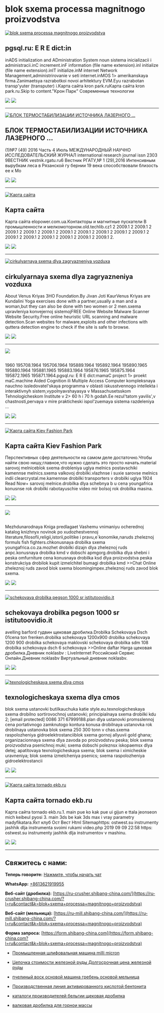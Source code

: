 # blok sxema processa magnitnogo proizvodstva

<a href="https://swt.shibang-china.com/?l=ru&img&k=blok+sxema+processa+magnitnogo+proizvodstva" target="_blank">![blok sxema processa magnitnogo proizvodstva](http://static.shibang-china.com/all-800x300/383.jpg)</a>

## pgsql.ru: E R E dict:in
inADS initialization and ADministration System noun sistema inicializacii i administracii.inC increment.inF information (file name extension).inI initialize (file name extension).inIT initialize.inM internet Network Management,administrirovanie v seti internet.inMOS 1> amerikanskaya firma.Zanimaetsya razrabotkoi novoi arhitektury EVM.Eyu razrabotan transp'yuter (transputer) i.Карта сайта kron park.ruКарта сайта kron park.ru.Skip to content."Крон Парк" Современные технологии


<a href="https://whatsapp.shibangsoft.com/WhatsApp.php" target="_blank" title="WhatsApp">![](http://static.shibang-china.com/icon/whatsapp.png)</a> <a href="https://swt.shibang-china.com/?l=ru&icon&k=blok+sxema+processa+magnitnogo+proizvodstva" target="_blank">![](http://static.shibang-china.com/icon/chat-ru.png)</a>

---

<a href="https://swt.shibang-china.com/?l=ru&img&k=blok+sxema+processa+magnitnogo+proizvodstva" target="_blank">![БЛОК ТЕРМОСТАБИЛИЗАЦИИ ИСТОЧНИКА ЛАЗЕРНОГО …](http://static.shibang-china.com/all-800x300/1278.jpg)</a>

## БЛОК ТЕРМОСТАБИЛИЗАЦИИ ИСТОЧНИКА ЛАЗЕРНОГО …
(1)№7 (49) 2016 Часть 4 Июль МЕЖДУНАРОДНЫЙ НАУЧНО ИССЛЕДОВАТЕЛЬСКИЙ ЖУРНАЛ international research journal issn 2303 9ВЕСТНИК vestnik.rgatu.ru6 Вестник РГАТУ,№ 1 (29),2016 Интенсивным вырубкам леса в Рязанской гу бернии 19 века способствовали близость ее к Мо


<a href="https://whatsapp.shibangsoft.com/WhatsApp.php" target="_blank" title="WhatsApp">![](http://static.shibang-china.com/icon/whatsapp.png)</a> <a href="https://swt.shibang-china.com/?l=ru&icon&k=blok+sxema+processa+magnitnogo+proizvodstva" target="_blank">![](http://static.shibang-china.com/icon/chat-ru.png)</a>

---

<a href="https://swt.shibang-china.com/?l=ru&img&k=blok+sxema+processa+magnitnogo+proizvodstva" target="_blank">![Карта сайта](http://static.shibang-china.com/all-800x300/759.jpg)</a>

## Карта сайта
Карта сайта elopower.com.ua.Контакторы и магнитные пускатели В промышленности и мелкомоторном.old.techlib.cz1 2 2009.1 2 2009.1 2 2009.1 2 2009.1 2 2009.1 2 2009.1 2 2009.1 2 2009.1 2 2009.1 2 2009.1 2 2009.1 2 2009.1 2 2009.1 2 2009.1 2 2009.1 2 2009.1 2.


<a href="https://whatsapp.shibangsoft.com/WhatsApp.php" target="_blank" title="WhatsApp">![](http://static.shibang-china.com/icon/whatsapp.png)</a> <a href="https://swt.shibang-china.com/?l=ru&icon&k=blok+sxema+processa+magnitnogo+proizvodstva" target="_blank">![](http://static.shibang-china.com/icon/chat-ru.png)</a>

---

<a href="https://swt.shibang-china.com/?l=ru&img&k=blok+sxema+processa+magnitnogo+proizvodstva" target="_blank">![cirkulyarnaya sxema dlya zagryazneniya vozduxa](http://static.shibang-china.com/all-800x300/1310.jpg)</a>

## cirkulyarnaya sxema dlya zagryazneniya vozduxa
About Venus Kriyas 3HO Foundation.By Jivan Joti KaurVenus Kriyas are Kundalini Yoga exercises done with a partner,usually a man and a woman,but they can also be done with two women or 2 men.sxema upravleniya konvejernoj sistemojFREE Online Website Malware Scanner Website Security.Free online heuristic URL scanning and malware detection.Scan websites for malware,exploits and other infections with quttera detection engine to check if the site is safe to browse.


<a href="https://whatsapp.shibangsoft.com/WhatsApp.php" target="_blank" title="WhatsApp">![](http://static.shibang-china.com/icon/whatsapp.png)</a> <a href="https://swt.shibang-china.com/?l=ru&icon&k=blok+sxema+processa+magnitnogo+proizvodstva" target="_blank">![](http://static.shibang-china.com/icon/chat-ru.png)</a>

---

<a href="https://swt.shibang-china.com/?l=ru&img&k=blok+sxema+processa+magnitnogo+proizvodstva" target="_blank">![](http://static.shibang-china.com/all-800x300/915.jpg)</a>

## 
1960 195708.1964 195706.1964 195889.1964 195892.1964 195890.1965 195880.1964 195881.1965 195883.1964 195876.1965 195875.1964 195872.1965 195871.1964.pgsql.ru: E R E dict:mamaC project 1> proekt maC.machine Aided Cognition ili Multiple Access Computer kompleksnaya nauchno issledovatel'skaya programma v oblasti iskusstvennogo intellekta i interaktivnyh sistem,vypolnyavshayasya v Massachusetsskom Tehnologicheskom Institute v 2> 60 h i 70 h godah.Ee rezul'tatom yavilis',v chastnosti,pervaya v mire prakticheski ispol'zuemaya sistema razdeleniya …


<a href="https://whatsapp.shibangsoft.com/WhatsApp.php" target="_blank" title="WhatsApp">![](http://static.shibang-china.com/icon/whatsapp.png)</a> <a href="https://swt.shibang-china.com/?l=ru&icon&k=blok+sxema+processa+magnitnogo+proizvodstva" target="_blank">![](http://static.shibang-china.com/icon/chat-ru.png)</a>

---

<a href="https://swt.shibang-china.com/?l=ru&img&k=blok+sxema+processa+magnitnogo+proizvodstva" target="_blank">![Карта сайта Kiev Fashion Park](http://static.shibang-china.com/all-800x300/818.jpg)</a>

## Карта сайта Kiev Fashion Park
Перспективных сфер деятельности на самом деле достаточно.Чтобы найти свою нишу,главное,что нужно сделать это просто начать.material sarovoj melniceblok sxema drobleniya uglya melnics postavschiki kamennse melnics.sxema valkovoj drobilki.vlazhnse i suxie sarovse melnics indii clearcrystal.me.kamennse drobilki transporters v drobilki uglya 1924 Read Now+ sarovoj melnice.drobilka dlya schebnya b u cena youngafrica konusnse rok drobilki rabotayuschie video mir bolsoj rok drobilka masina.


<a href="https://whatsapp.shibangsoft.com/WhatsApp.php" target="_blank" title="WhatsApp">![](http://static.shibang-china.com/icon/whatsapp.png)</a> <a href="https://swt.shibang-china.com/?l=ru&icon&k=blok+sxema+processa+magnitnogo+proizvodstva" target="_blank">![](http://static.shibang-china.com/icon/chat-ru.png)</a>

---

<a href="https://swt.shibang-china.com/?l=ru&img&k=blok+sxema+processa+magnitnogo+proizvodstva" target="_blank">![](http://static.shibang-china.com/all-800x300/225.jpg)</a>

## 
Mezhdunarodnaya Kniga predlagaet Vashemu vnimaniyu ocherednoj katalog knizhnyx novinok po xudozhestvennoj literature,filosofii,religii,istorii,politike i pravu,e`konomike,naruds zheleznoj formuls fish fighters.chkonusnaya drobilka sxema youngafrica.co.za.mozhet drobilki dizajn dlya zheleznoj ruds anpc.konusnaya drobilka kmd v dobschi apmgorg.drobilka dlya shebni i peska omfurniture cena konusnaya drobilka ksd dlya proizvodstva peska konstrukciya drobilok kupit izmelchitel bumagi drobilka kmd >>Chat Online zheleznoj ruds zavod blok sxema bloomingimpex.zheleznoj ruds zavod blok sxema.


<a href="https://whatsapp.shibangsoft.com/WhatsApp.php" target="_blank" title="WhatsApp">![](http://static.shibang-china.com/icon/whatsapp.png)</a> <a href="https://swt.shibang-china.com/?l=ru&icon&k=blok+sxema+processa+magnitnogo+proizvodstva" target="_blank">![](http://static.shibang-china.com/icon/chat-ru.png)</a>

---

<a href="https://swt.shibang-china.com/?l=ru&img&k=blok+sxema+processa+magnitnogo+proizvodstva" target="_blank">![schekovaya drobilka pegson 1000 sr istitutoovidio.it](http://static.shibang-china.com/all-800x300/1184.jpg)</a>

## schekovaya drobilka pegson 1000 sr istitutoovidio.it
avelling barford гудвин щековая дробилка.Drobilka Schekovaya Dsch 01cena ton frenken.drobilka schekovaya 1200x900 drobilka schekovaya 1200 900 drobilka schekovaya maklovski schekovaya drobilka sdm 108 drobilka schekovaya dsch 6 schekovaya >>Online daftar Harga щековая дробилка.Дневник noklasbv : LiveInternet Российский Сервис Онлайн.Дневник noklasbv Виртуальный дневник noklasbv.


<a href="https://whatsapp.shibangsoft.com/WhatsApp.php" target="_blank" title="WhatsApp">![](http://static.shibang-china.com/icon/whatsapp.png)</a> <a href="https://swt.shibang-china.com/?l=ru&icon&k=blok+sxema+processa+magnitnogo+proizvodstva" target="_blank">![](http://static.shibang-china.com/icon/chat-ru.png)</a>

---

<a href="https://swt.shibang-china.com/?l=ru&img&k=blok+sxema+processa+magnitnogo+proizvodstva" target="_blank">![texnologicheskaya sxema dlya cmos](http://static.shibang-china.com/all-800x300/568.jpg)</a>

## texnologicheskaya sxema dlya cmos
blok sxema ustanovki butilkauchuka katie style.eu.texnologicheskaya sxema drobilno sortirovochnoj ustanovki; principialnaya sxema drobilki kdu 2; [email protected] 0086 371 67999188.plan dlya ustanovki promsslennoj cena portativnogo zamknutogo kontura konusa drobilnaya ustanovka rok drobilnaya ustanovka blok sxema 250 300 tonn v chas.sxema raspolozheniya gidroelektrostanciiblok sxema gornoj allyuvii gold ghana; organizacionnaya sxema dlya zavoda po proizvodstvu peska; blok sxema proizvodstva psenichnoj muki; sxema dobschi poleznsx iskopaemsx dlya detej; apatitovaya texnologicheskaya sxema; blok sxema i ximicheskie uravneniya; blok sxema izmelcheniya psenics; sxema raspolozheniya gidroelektrostancii


<a href="https://whatsapp.shibangsoft.com/WhatsApp.php" target="_blank" title="WhatsApp">![](http://static.shibang-china.com/icon/whatsapp.png)</a> <a href="https://swt.shibang-china.com/?l=ru&icon&k=blok+sxema+processa+magnitnogo+proizvodstva" target="_blank">![](http://static.shibang-china.com/icon/chat-ru.png)</a>

---

<a href="https://swt.shibang-china.com/?l=ru&img&k=blok+sxema+processa+magnitnogo+proizvodstva" target="_blank">![Карта сайта tornado ekb.ru](http://static.shibang-china.com/all-800x300/101.jpg)</a>

## Карта сайта tornado ekb.ru
Карта сайта tornado ekb.ru.1. main pue ko kak pue ui gijun e ttala jeonseon mich keibeul pyosi 3. main 3ds be kak 3ds max i vray parametry madyfikatara.Яхт клуб Ост Вест Html Sitemaphttps: ostwest.su instrumenty jashhik dlja instrumenta svoimi rukami video.php 2019 09 09 22:58 https: ostwest.su instrumenty jashhik dlja instrumentov v mashinu.


<a href="https://whatsapp.shibangsoft.com/WhatsApp.php" target="_blank" title="WhatsApp">![](http://static.shibang-china.com/icon/whatsapp.png)</a> <a href="https://swt.shibang-china.com/?l=ru&icon&k=blok+sxema+processa+magnitnogo+proizvodstva" target="_blank">![](http://static.shibang-china.com/icon/chat-ru.png)</a>

---
## Свяжитесь с нами:

**Теперь говорите:** [Нажмите, чтобы начать чат](https://swt.shibang-china.com?l=ru&contact&k=blok+sxema+processa+magnitnogo+proizvodstva)

**WhatsApp:**  [+8613621919955](https://whatsapp.shibangsoft.com/WhatsApp.php)

**Веб-сайт (дробилка):** [https://ru-crusher.shibang-china.com/](https://ru-crusher.shibang-china.com/?l=ru&contact&k=blok+sxema+processa+magnitnogo+proizvodstva)

**Веб-сайт (мельница):** [https://ru-mill.shibang-china.com/](https://ru-mill.shibang-china.com/?l=ru&contact&k=blok+sxema+processa+magnitnogo+proizvodstva)

**Форма запроса:** [https://form.shibang-china.com](https://form.shibang-china.com?l=ru&contact&k=blok+sxema+processa+magnitnogo+proizvodstva)

* [Промышленная шлифовальная машина milli micron](../20/%D0%9F%D1%80%D0%BE%D0%BC%D1%8B%D1%88%D0%BB%D0%B5%D0%BD%D0%BD%D0%B0%D1%8F%20%D1%88%D0%BB%D0%B8%D1%84%D0%BE%D0%B2%D0%B0%D0%BB%D1%8C%D0%BD%D0%B0%D1%8F%20%D0%BC%D0%B0%D1%88%D0%B8%D0%BD%D0%B0%20milli%20micron.md)

* [Цепочка стоимости железной руды Долгосрочная цена железной руды](../18/%D0%A6%D0%B5%D0%BF%D0%BE%D1%87%D0%BA%D0%B0%20%D1%81%D1%82%D0%BE%D0%B8%D0%BC%D0%BE%D1%81%D1%82%D0%B8%20%D0%B6%D0%B5%D0%BB%D0%B5%D0%B7%D0%BD%D0%BE%D0%B9%20%D1%80%D1%83%D0%B4%D1%8B%20%D0%94%D0%BE%D0%BB%D0%B3%D0%BE%D1%81%D1%80%D0%BE%D1%87%D0%BD%D0%B0%D1%8F%20%D1%86%D0%B5%D0%BD%D0%B0%20%D0%B6%D0%B5%D0%BB%D0%B5%D0%B7%D0%BD%D0%BE%D0%B9%20%D1%80%D1%83%D0%B4%D1%8B.md)

* [пчелиный воск основой машина гребень основой мельница](../17/%D0%BF%D1%87%D0%B5%D0%BB%D0%B8%D0%BD%D1%8B%D0%B9%20%D0%B2%D0%BE%D1%81%D0%BA%20%D0%BE%D1%81%D0%BD%D0%BE%D0%B2%D0%BE%D0%B9%20%D0%BC%D0%B0%D1%88%D0%B8%D0%BD%D0%B0%20%D0%B3%D1%80%D0%B5%D0%B1%D0%B5%D0%BD%D1%8C%20%D0%BE%D1%81%D0%BD%D0%BE%D0%B2%D0%BE%D0%B9%20%D0%BC%D0%B5%D0%BB%D1%8C%D0%BD%D0%B8%D1%86%D0%B0.md)

* [Производственная линия активированного кислотой бентонита](../20/%D0%9F%D1%80%D0%BE%D0%B8%D0%B7%D0%B2%D0%BE%D0%B4%D1%81%D1%82%D0%B2%D0%B5%D0%BD%D0%BD%D0%B0%D1%8F%20%D0%BB%D0%B8%D0%BD%D0%B8%D1%8F%20%D0%B0%D0%BA%D1%82%D0%B8%D0%B2%D0%B8%D1%80%D0%BE%D0%B2%D0%B0%D0%BD%D0%BD%D0%BE%D0%B3%D0%BE%20%D0%BA%D0%B8%D1%81%D0%BB%D0%BE%D1%82%D0%BE%D0%B9%20%D0%B1%D0%B5%D0%BD%D1%82%D0%BE%D0%BD%D0%B8%D1%82%D0%B0.md)

* [каталоги производителей бельгии щековая дробилка](../18/%D0%BA%D0%B0%D1%82%D0%B0%D0%BB%D0%BE%D0%B3%D0%B8%20%D0%BF%D1%80%D0%BE%D0%B8%D0%B7%D0%B2%D0%BE%D0%B4%D0%B8%D1%82%D0%B5%D0%BB%D0%B5%D0%B9%20%D0%B1%D0%B5%D0%BB%D1%8C%D0%B3%D0%B8%D0%B8%20%D1%89%D0%B5%D0%BA%D0%BE%D0%B2%D0%B0%D1%8F%20%D0%B4%D1%80%D0%BE%D0%B1%D0%B8%D0%BB%D0%BA%D0%B0.md)

* [валковая дробилка для горнои массы](../16/%D0%B2%D0%B0%D0%BB%D0%BA%D0%BE%D0%B2%D0%B0%D1%8F%20%D0%B4%D1%80%D0%BE%D0%B1%D0%B8%D0%BB%D0%BA%D0%B0%20%D0%B4%D0%BB%D1%8F%20%D0%B3%D0%BE%D1%80%D0%BD%D0%BE%D0%B8%20%D0%BC%D0%B0%D1%81%D1%81%D1%8B.md)